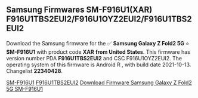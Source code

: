 <h2>Samsung Firmwares SM-F916U1(XAR) F916U1TBS2EUI2/F916U1OYZ2EUI2/F916U1TBS2EUI2</h2>
Download the Samsung firmware for the ✅ <strong>Samsung Galaxy Z Fold2 5G </strong> ⭐ <strong>SM-F916U1</strong> with product code <strong>XAR</strong> <strong> from United States</strong>. This firmware has version number PDA <strong>F916U1TBS2EUI2</strong> and CSC F916U1OYZ2EUI2. The operating system of this firmware is Android R , with build date 2021-10-13. Changelist <strong>22340428</strong>.


[SM-F916U1](https://samfirm.shop/samsung/model/SM-F916U1)
[F916U1TBS2EUI2](https://samfirm.shop/samsung/pda/F916U1TBS2EUI2)
[Download Firmware Samsung Galaxy Z Fold2 5G SM-F916U1](https://samfirm.shop/samsung/firmware/464403)
